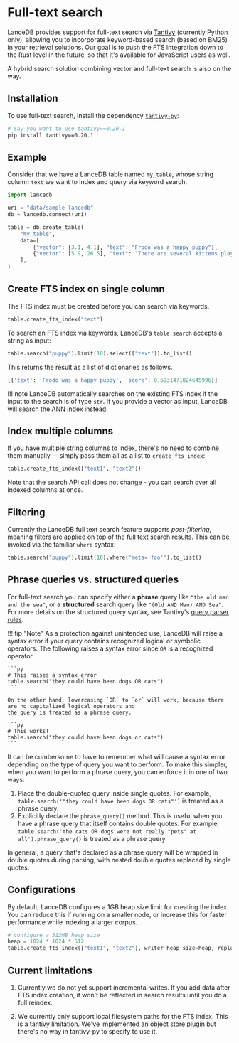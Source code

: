 # Full-text search

LanceDB provides support for full-text search via [Tantivy](https://github.com/quickwit-oss/tantivy) (currently Python only), allowing you to incorporate keyword-based search (based on BM25) in your retrieval solutions. Our goal is to push the FTS integration down to the Rust level in the future, so that it's available for JavaScript users as well.

A hybrid search solution combining vector and full-text search is also on the way.

## Installation

To use full-text search, install the dependency [`tantivy-py`](https://github.com/quickwit-oss/tantivy-py):

```sh
# Say you want to use tantivy==0.20.1
pip install tantivy==0.20.1
```

## Example

Consider that we have a LanceDB table named `my_table`, whose string column `text` we want to index and query via keyword search.

```python
import lancedb

uri = "data/sample-lancedb"
db = lancedb.connect(uri)

table = db.create_table(
    "my_table",
    data=[
        {"vector": [3.1, 4.1], "text": "Frodo was a happy puppy"},
        {"vector": [5.9, 26.5], "text": "There are several kittens playing"},
    ],
)
```

## Create FTS index on single column

The FTS index must be created before you can search via keywords.

```python
table.create_fts_index("text")
```

To search an FTS index via keywords, LanceDB's `table.search` accepts a string as input:

```python
table.search("puppy").limit(10).select(["text"]).to_list()
```

This returns the result as a list of dictionaries as follows.

```python
[{'text': 'Frodo was a happy puppy', 'score': 0.6931471824645996}]
```

!!! note
    LanceDB automatically searches on the existing FTS index if the input to the search is of type `str`. If you provide a vector as input, LanceDB will search the ANN index instead.

## Index multiple columns

If you have multiple string columns to index, there's no need to combine them manually -- simply pass them all as a list to `create_fts_index`:

```python
table.create_fts_index(["text1", "text2"])
```

Note that the search API call does not change - you can search over all indexed columns at once.

## Filtering

Currently the LanceDB full text search feature supports *post-filtering*, meaning filters are
applied on top of the full text search results. This can be invoked via the familiar
`where` syntax:

```python
table.search("puppy").limit(10).where("meta='foo'").to_list()
```

## Phrase queries vs. structured queries

For full-text search you can specify either a **phrase** query like `"the old man and the sea"`, 
or a **structured** search query like `"(Old AND Man) AND Sea"`. For more details on the structured
query syntax, see Tantivy's [query parser rules](https://docs.rs/tantivy/latest/tantivy/query/struct.QueryParser.html).

!!! tip "Note"
    As a protection against unintended use, LanceDB will raise a syntax error if your query contains
    recognized logical or symbolic operators. The following raises a syntax error since `OR` is a recognized operator.

    ```py
    # This raises a syntax error
    table.search("they could have been dogs OR cats")
    ```

    On the other hand, lowercasing `OR` to `or` will work, because there are no capitalized logical operators and
    the query is treated as a phrase query.

    ```py
    # This works!
    table.search("they could have been dogs or cats")
    ```

It can be cumbersome to have to remember what will cause a syntax error depending on the type of
query you want to perform. To make this simpler, when you want to perform a phrase query, you can
enforce it in one of two ways:

1. Place the double-quoted query inside single quotes. For example, `table.search('"they could have been dogs OR cats"')` is treated as
a phrase query.
2. Explicitly declare the `phrase_query()` method. This is useful when you have a phrase query that
itself contains double quotes. For example, `table.search('the cats OR dogs were not really "pets" at all').phrase_query()`
is treated as a phrase query.

In general, a query that's declared as a phrase query will be wrapped in double quotes during parsing, with nested
double quotes replaced by single quotes.

## Configurations

By default, LanceDB configures a 1GB heap size limit for creating the index. You can 
reduce this if running on a smaller node, or increase this for faster performance while
indexing a larger corpus.

```python
# configure a 512MB heap size
heap = 1024 * 1024 * 512
table.create_fts_index(["text1", "text2"], writer_heap_size=heap, replace=True)
```

## Current limitations

1. Currently we do not yet support incremental writes.
   If you add data after FTS index creation, it won't be reflected
   in search results until you do a full reindex.

2. We currently only support local filesystem paths for the FTS index. 
   This is a tantivy limitation. We've implemented an object store plugin
   but there's no way in tantivy-py to specify to use it.

